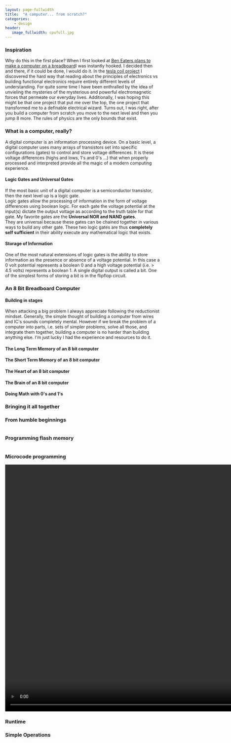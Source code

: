 ```yaml
---
layout: page-fullwidth
title:  "A computer... from scratch?"
categories:
    - design
header:
   image_fullwidth: cpufull.jpg
---
```

<h3>Inspiration</h3>
<p> Why do this in the first place? When I first looked at <a href="https://eater.net/8bit/"> Ben Eaters plans to make a computer on a breadboard</a>I was instantly hooked. I decided then and there, if it could be done, I would do it. In the <a href="/design/Tesla_Coil">tesla coil project</a> I discovered the hard way that reading about the principles of electronics vs building functional electronics require entirely different levels of understanding. For quite some time I have been enthralled by the idea of unvieling the mysteries of the mysterious and powerful electromagnetic forces that permeate our everyday lives. Additionally, I was hoping this might be that one project that put me over the top, the one project that transformed me to a definable electrical wizard. Turns out, I was right, after you build a computer from scratch you move to the next level and then you jump 8 more. The rules of physics are the only bounds that exist.</p>
<h3><strong>What is a computer, really?</strong></h3>
A digital computer is an information processing device. On a basic level, a digital computer uses many arrays of transistors set into specific configurations (gates) to control and store voltage differences. It is these voltage differences (highs and lows, 1's and 0's ...) that when properly processed and interpreted provide all the magic of a modern computing experience.
<h4>Logic Gates and Universal Gates</h4>
If the most basic unit of a digital computer is a semiconductor transistor, then the next level up is a logic gate.
<div class="row">
    <div class="column.large-centered">
    <img src="{{ site.urlimg }}LogicGates0.png" alt="">
    </div>
</div>
Logic gates allow the processing of information in the form of voltage differences using boolean logic. For each gate the voltage potential at the input(s) dictate the output voltage as according to the truth table for that gate. My favorite gates are the <strong>Universal NOR and NAND gates</strong>. 
<div class="row">
    <div class="column.large-centered">
    <img src="{{ site.urlimg }}NOR.png" alt="">
    </div>
</div>
<div class="row">
    <div class="column.large-centered">
    <img src="{{ site.urlimg }}NAND.png" alt="">
    </div>
</div>
They are universal because these gates can be chained together in various ways to build any other gate. These two logic gates are thus <strong>completely self sufficient</strong> in their ability execute any mathematical logic that exists.

<h4>Storage of Information</h4>
One of the most natural extensions of logic gates is the ability to store information as the presence or absence of a voltage potential. In this case a 0 volt potential represents a boolean 0 and a high voltage potential (i.e. > 4.5 volts) represents a boolean 1. A single digital output is called a bit. One of the simplest forms of storing a bit is in the flipflop circuit.
<div class="row">
    <div class="column.large-centered">
    <img src="{{ site.urlimg }}FlipFlop.png" alt="">
    </div>
</div>

<!-- <p><strong>Boolean mathematics</strong></p>
<p></p> -->


<h3><strong>An 8 Bit Breadboard Computer</strong></h3>
<h4>Building in stages</h4>
When attacking a big problem I always appreciate following the reductionist mindset. Generally, the simple thought of building a computer from wires and IC's sounds completely mental. However if we break the problem of a computer into parts, i.e. sets of simpler problems, solve all those, and integrate them together, building a computer is no harder than building anything else. I'm just lucky I had the experience and resources to do it.
<h4>The Long Term Memory of an 8 bit computer</h4>

<h4>The Short Term Memory of an 8 bit computer</h4>

<h4>The Heart of an 8 bit computer</h4>

<h4>The Brain of an 8 bit computer</h4>

<h4>Doing Math with 0's and 1's</h4>

<h3>Bringing it all together</h3>


<h3><strong>From humble beginnings</strong></h3>
<div class="row">
    <div class="column.large-centered">
    <img src="{{ site.urlimg }}cpustage2.jpg" alt="">
    </div>
</div>
<h3><strong>Programming flash memory</strong></h3>
<div class="row">
    <div class="column.large-centered">
    <img src="{{ site.urlimg }}cpuprog1.jpg" alt="">
    </div>
</div>

<h3><strong>Microcode programming</strong></h3>
<video width="1000" height="800" controls>
  <source src="/images/eepromprogammer.mp4" type="video/mp4">
<source src="movie.ogg" type="video/ogg">
Your browser does not support the video tag.
</video>


<h3><strong>Runtime</strong></h3>
<!-- <div class="row">
    <div class="column.large-centered">
    <img src="{{ site.urlimg }}" alt="">
    </div>
</div> -->

<h3><strong>Simple Operations</strong></h3>
<!-- <video width="1000" height="800" controls>
  <source src="/images/eepromprogammer.mp4" type="video/mp4">
<source src="movie.ogg" type="video/ogg">
Your browser does not support the video tag.
</video> -->